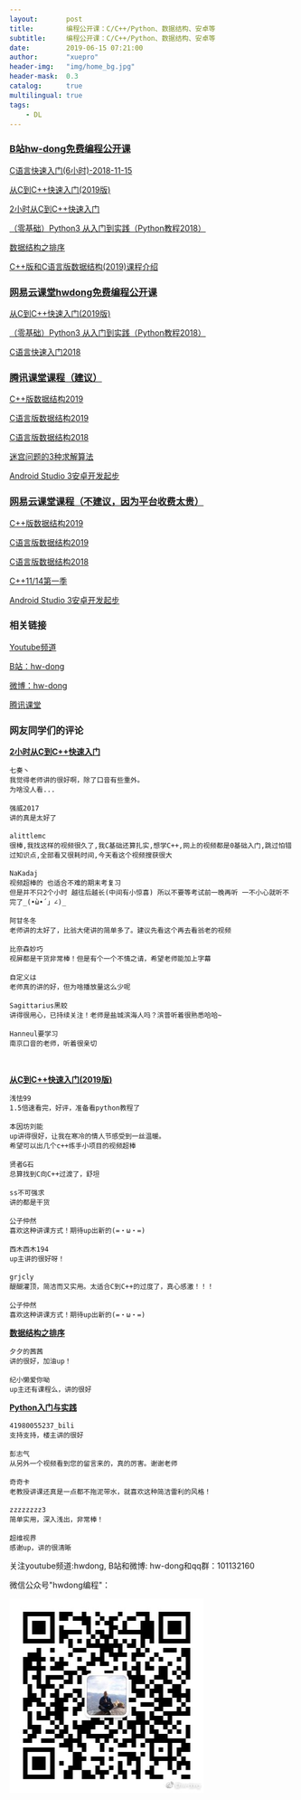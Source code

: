 ```yaml
---
layout:       post
title:        编程公开课：C/C++/Python、数据结构、安卓等
subtitle:     编程公开课：C/C++/Python、数据结构、安卓等
date:         2019-06-15 07:21:00
author:       "xuepro"
header-img:   "img/home_bg.jpg"
header-mask:  0.3
catalog:      true
multilingual: true
tags:
    - DL
---
```


### [B站hw-dong免费编程公开课](http://space.bilibili.com/281453312)  

[C语言快速入门(6小时)-2018-11-15](https://www.bilibili.com/video/av35965452)

[从C到C++快速入门(2019版)](https://www.bilibili.com/video/av40959422)

[2小时从C到C++快速入门](https://www.bilibili.com/video/av18629275)

[（零基础）Python3 从入门到实践（Python教程2018）](https://www.bilibili.com/video/av34339182)  

[数据结构之排序](https://www.bilibili.com/video/av41132733) 

[C++版和C语言版数据结构(2019)课程介绍](https://www.bilibili.com/video/av45425371)


### [网易云课堂hwdong免费编程公开课](https://cp.study.163.com/400000000236023#/content/courseList)  

[从C到C++快速入门(2019版)](https://study.163.com/course/courseMain.htm?courseId=1004880010&share=2&shareId=400000000236023)

[（零基础）Python3 从入门到实践（Python教程2018）](https://study.163.com/course/courseMain.htm?courseId=1006361059&share=2&shareId=400000000236023)

[C语言快速入门2018](https://study.163.com/course/courseMain.htm?courseId=1004489020&share=2&shareId=400000000236023)


### [腾讯课堂课程（建议）](https:hwdong.ke.qq.com)

[C++版数据结构2019](https://ke.qq.com/course/404761?tuin=ac5537fd)

[C语言版数据结构2019](https://ke.qq.com/course/406944?tuin=ac5537fd)

[C语言版数据结构2018](https://ke.qq.com/course/258409?tuin=ac5537fd)

[迷宫问题的3种求解算法](https://ke.qq.com/course/405177?tuin=ac5537fd) 

[Android Studio 3安卓开发起步](https://ke.qq.com/course/288985?tuin=ac5537fd)


### [网易云课堂课程（不建议，因为平台收费太贵）](https://cp.study.163.com/400000000236023#/content/courseList)

[C++版数据结构2019](https://study.163.com/course/courseMain.htm?courseId=1209131812&share=2&shareId=400000000236023)

[C语言版数据结构2019](https://study.163.com/course/courseMain.htm?courseId=1209184840&share=2&shareId=400000000236023)

[C语言版数据结构2018](https://study.163.com/course/introduction.htm?share=2&shareId=400000000236023&courseId=1004703004&_trace_c_p_k2_=749d6f8680d24620875b7cc96cd9d7e4)

[C++11/14第一季](https://study.163.com/course/introduction.htm?share=2&shareId=400000000236023&courseId=1004929015&_trace_c_p_k2_=2e1d41209ec449439df2613f55a8b9d4) 

[Android Studio 3安卓开发起步](https://ke.qq.com/course/288985?tuin=ac5537fd)

### 相关链接

[Youtube频道](https://www.youtube.com/channel/UCIJLimsCMSfc3wHmevgj8Ng)

[B站：hw-dong](http://space.bilibili.com/281453312)

[微博：hw-dong](https://weibo.com/u/6762417916?sudaref=hwdong.net&display=0&retcode=6102)

[腾讯课堂](http://hwdong.ke.qq.com/)

### 网友同学们的评论

**[2小时从C到C++快速入门](https://www.bilibili.com/video/av18629275)**

```
七奏丶
我觉得老师讲的很好啊，除了口音有些重外。
为啥没人看...

强威2017
讲的真是太好了

alittlemc
很棒,我找这样的视频很久了,我C基础还算扎实,想学C++,网上的视频都是0基础入门,跳过怕错过知识点,全部看又很耗时间,今天看这个视频搜获很大

NaKadaj
视频超棒的 也适合不难的期末考复习
但是并不只2个小时 越往后越长(中间有小惊喜) 所以不要等考试前一晚再听 一不小心就听不完了_(•̀ω•́ 」∠)_

阿甘冬冬
老师讲的太好了，比翁大佬讲的简单多了。建议先看这个再去看翁老的视频

比奈森妙巧
视屏都是干货非常棒！但是有个一个不情之请，希望老师能加上字幕

自定义は
老师真的讲的好，但为啥播放量这么少呢

Sagittarius黑蛟
讲得很用心，已持续关注！老师是盐城滨海人吗？滨普听着很熟悉哈哈~

Hanneul要学习
南京口音的老师，听着很亲切



```

**[从C到C++快速入门(2019版)](https://www.bilibili.com/video/av40959422)**
```
浅怯99
1.5倍速看完，好评，准备看python教程了

本因坊刘能
up讲得很好，让我在寒冷的情人节感受到一丝温暖。
希望可以出几个c++练手小项目的视频超棒

贤者G石
总算找到C向C++过渡了，舒坦

ss不可强求
讲的都是干货

公子仲然
喜欢这种讲课方式！期待up出新的(=・ω・=)

西木西木194
up主讲的很好呀！

grjcly
醍醐灌顶，简洁而又实用。太适合C到C++的过度了，真心感激！！！

公子仲然
喜欢这种讲课方式！期待up出新的(=・ω・=)
```

**[数据结构之排序](https://www.bilibili.com/video/av41132733)**

```
夕夕的茜茜
讲的很好，加油up！

纪小懒爱你呦
up主还有课程么，讲的很好

```

**[Python入门与实践](https://www.bilibili.com/video/av34339182)**

```
41980055237_bili
支持支持，楼主讲的很好

彭志气
从另外一个视频看到您的留言来的，真的厉害。谢谢老师

奇奇卡
老教授讲课还真是一点都不拖泥带水，就喜欢这种简洁雷利的风格！

zzzzzzzz3
简单实用，深入浅出，非常棒！

超维视界
感谢up，讲的很清晰
```


关注youtube频道:hwdong,  B站和微博: hw-dong和qq群：101132160 

微信公众号"hwdong编程"：

![](/img2/hwdong_pro.jpg) 
